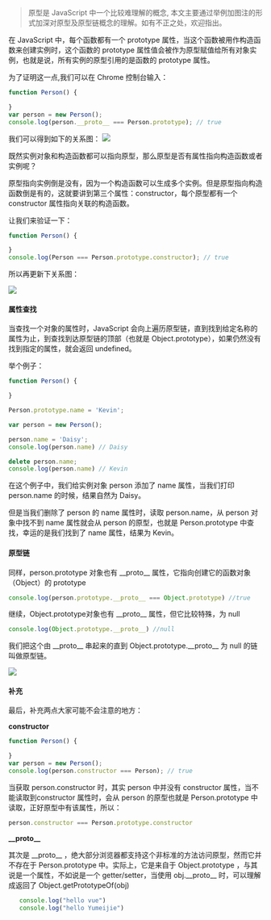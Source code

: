 > 原型是 JavaScript 中一个比较难理解的概念, 本文主要通过举例加图注的形式加深对原型及原型链概念的理解。如有不正之处，欢迎指出。

在 JavaScript 中，每个函数都有一个 prototype 属性，当这个函数被用作构造函数来创建实例时，这个函数的 prototype 属性值会被作为原型赋值给所有对象实例，也就是说，所有实例的原型引用的是函数的 prototype 属性。

为了证明这一点,我们可以在 Chrome 控制台输入：
```javascript
function Person() {

}
var person = new Person();
console.log(person.__proto__ === Person.prototype); // true
```
我们可以得到如下的关系图：
![](http://ww4.sinaimg.cn/large/006tNc79gy1fg89af3vdaj30g0082t8x.jpg)

既然实例对象和构造函数都可以指向原型，那么原型是否有属性指向构造函数或者实例呢？

原型指向实例倒是没有，因为一个构造函数可以生成多个实例。但是原型指向构造函数倒是有的，这就要讲到第三个属性：constructor，每个原型都有一个 constructor 属性指向关联的构造函数。

让我们来验证一下：

```javascript
function Person() {

}
console.log(Person === Person.prototype.constructor); // true
```

所以再更新下关系图：

![](http://ww2.sinaimg.cn/large/006tNc79gy1fg89eran0aj30g4082dg5.jpg)

#### 属性查找

当查找一个对象的属性时，JavaScript 会向上遍历原型链，直到找到给定名称的属性为止，到查找到达原型链的顶部（也就是 Object.prototype），如果仍然没有找到指定的属性，就会返回 undefined。

举个例子：

```javascript
function Person() {

}

Person.prototype.name = 'Kevin';

var person = new Person();

person.name = 'Daisy';
console.log(person.name) // Daisy

delete person.name;
console.log(person.name) // Kevin
```

在这个例子中，我们给实例对象 person 添加了 name 属性，当我们打印 person.name 的时候，结果自然为 Daisy。

但是当我们删除了 person 的 name 属性时，读取 person.name，从 person 对象中找不到 name 属性就会从 person 的原型，也就是 Person.prototype 中查找，幸运的是我们找到了 name 属性，结果为 Kevin。

#### 原型链

同样，person.prototype 对象也有 \_\_proto\_\_ 属性，它指向创建它的函数对象（Object）的 prototype

```javascript
console.log(person.prototype.__proto__ === Object.prototype) //true
```

继续，Object.prototype对象也有  \_\_proto\_\_ 属性，但它比较特殊，为 null

```javascript
console.log(Object.prototype.__proto__) //null
```

我们把这个由  \_\_proto\_\_ 串起来的直到 Object.prototype\._\_proto\_\_ 为 null 的链叫做原型链。

![](http://ww1.sinaimg.cn/large/006tNc79gy1fg89mi2hv1j30ge0elt9d.jpg)

#### 补充

最后，补充两点大家可能不会注意的地方：

**constructor**

```javascript
function Person() {

}
var person = new Person();
console.log(person.constructor === Person); // true
```

当获取 person.constructor 时，其实 person 中并没有 constructor 属性，当不能读取到constructor 属性时，会从 person 的原型也就是 Person.prototype 中读取，正好原型中有该属性，所以：

```javascript
person.constructor === Person.prototype.constructor
```

**\_\_proto\_\_**

其次是 \_\_proto\_\_ ，绝大部分浏览器都支持这个非标准的方法访问原型，然而它并不存在于 Person.prototype 中。实际上，它是来自于 Object.prototype ，与其说是一个属性，不如说是一个 getter/setter，当使用 obj.\_\_proto\_\_ 时，可以理解成返回了 Object.getPrototypeOf(obj)

```javascript
   console.log("hello vue")
   console.log("hello Yumeijie")
```
